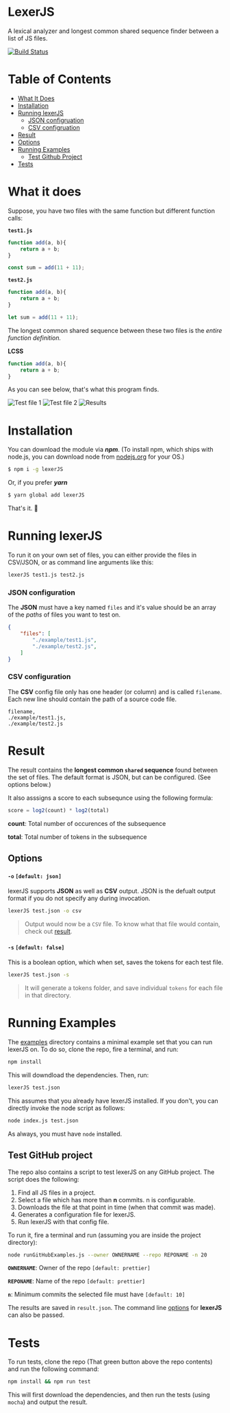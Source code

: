 # LexerJS

A lexical analyzer and longest common shared sequence finder between a list of JS files.

[![Build Status](https://travis-ci.com/abhisheksoni27/LexerJS.svg?token=cwN7xqik6Nx9bbtysewG&branch=master)](https://travis-ci.com/abhisheksoni27/LexerJS)

# Table of Contents

* [What It Does](#what-it-does)
* [Installation](#installation)
* [Running lexerJS](#running-lexerjs)
    - [JSON configruation](#json-configuration)
    - [CSV configruation](#csv-configuration)
* [Result](#result)
* [Options](#options)
* [Running Examples](#running-examples)
    - [Test Github Project](#test-github-project)
* [Tests](#tests)

# What it does

Suppose, you have two files with the same function but different function calls:

**`test1.js`**

```js
function add(a, b){
    return a + b;
}

const sum = add(11 + 11);
```

**`test2.js`**

```js
function add(a, b){
    return a + b;
}

let sum = add(11 + 11);
```

The longest common shared sequence between these two files is the *entire function definition.*

**LCSS**

```js
function add(a, b){
    return a + b;
}
```

As you can see below, that's what this program finds.

![Test file 1](https://raw.githubusercontent.com/abhisheksoni27/LexerJS/master/src/assets/test1.png)
![Test file 2](https://raw.githubusercontent.com/abhisheksoni27/LexerJS/master/src/assets/test2.png)
![Results](https://raw.githubusercontent.com/abhisheksoni27/LexerJS/master/src/assets/result.png)

# Installation

You can download the module via ***npm***. (To install npm, which ships with node.js, you can download node from [nodejs.org](https://nodejs.org) for your OS.)

```bash
$ npm i -g lexerJS
```

Or, if you prefer ***yarn***

```bash
$ yarn global add lexerJS
```

That's it. 🎉

# Running lexerJS

To run it on your own set of files, you can either provide the files in CSV/JSON, or as command line arguments like this:

```bash
lexerJS test1.js test2.js
```

### JSON configuration
The **JSON** must have a key named `files` and it's value should be an array of the *paths* of files you want to test on.

```json
{
    "files": [
        "./example/test1.js",
        "./example/test2.js",
    ]
}
```

### CSV configuration

The **CSV** config file only has one header (or column) and is called `filename`. Each new line should contain the path of a source code file.

```csv
filename,
./example/test1.js,
./example/test2.js
```

# Result

The result contains the **longest common `shared` sequence** found between the set of files. The default format is JSON, but can be configured. (See options below.)

It also asssigns a score to each subsequnce using the following formula:

```js
score = log2(count) * log2(total)
```

**count**: Total number of occurences of the subsequence

**total**: Total number of tokens in the subsequence

## Options

#### **`-o`** `[default: json]`

lexerJS supports **JSON** as well as **CSV** output. JSON is the defualt output format if you do not specify any during invocation.

```bash
lexerJS test.json -o csv
```
> Output would now be a `CSV` file. To know what that file would contain, check out [result](#result).

#### **`-s`** `[default: false]`

This is a boolean option, which when set, saves the tokens for each test file.

```bash
lexerJS test.json -s
```

> It will generate a tokens folder, and save individual `tokens` for each file in that directory.

# Running Examples

The [examples](https://) directory contains a minimal example set that you can run lexerJS on. To do so, clone the repo, fire a terminal, and run:

```bash
npm install
```

This will downdload the dependencies. Then, run:

```bash
lexerJS test.json
```

This assumes that you already have lexerJS installed. If you don't, you can directly invoke the node script as follows:

```bash
node index.js test.json
```

As always, you must have `node` installed.

## Test GitHub project

The repo also contains a script to test lexerJS on any GitHub project. The script does the following:

1. Find all JS files in a project.
2. Select a file which has more than **n** commits. n is configurable.
3. Downloads the file at that point in time (when that commit was made).
4. Generates a configuration file for lexerJS.
5. Run lexerJS with that config file.

To run it, fire a terminal and run (assuming you are inside the project directory):

```bash
node runGitHubExamples.js --owner OWNERNAME --repo REPONAME -n 20
```

**`OWNERNAME`**: Owner of the repo `[default: prettier]`

**`REPONAME`**: Name of the repo `[default: prettier]`

**`n`**: Minimum commits the selected file must have `[default: 10]`

The results are saved in `result.json`. The command line [options](#options) for **lexerJS** can also be passed.

# Tests

To run tests, clone the repo (That green button above the repo contents) and run the following command:

```bash
npm install && npm run test
```

This will first download the dependencies, and then run the tests (using `mocha`) and output the result.
